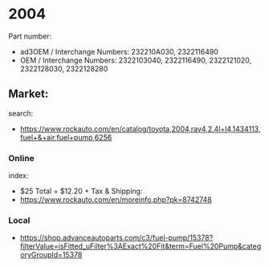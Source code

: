 # 2004
Part number:
- ad3OEM / Interchange Numbers: 232210A030, 2322116490
- OEM / Interchange Numbers: 2322103040, 2322116490, 2322121020, 2322128030, 2322128280

## Market:
search:
- https://www.rockauto.com/en/catalog/toyota,2004,rav4,2.4l+l4,1434113,fuel+&+air,fuel+pump,6256

### Online
index:
- $25 Total = $12.20 + Tax & Shipping:
- https://www.rockauto.com/en/moreinfo.php?pk=8742748

### Local
- https://shop.advanceautoparts.com/c3/fuel-pump/15378?filterValue=isFitted_uFilter%3AExact%20Fit&term=Fuel%20Pump&categoryGroupId=15378
